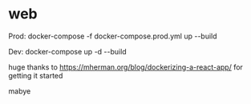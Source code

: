 # web

Prod: docker-compose -f docker-compose.prod.yml up  --build

Dev: docker-compose up -d --build

huge thanks to https://mherman.org/blog/dockerizing-a-react-app/ for getting it started

mabye
